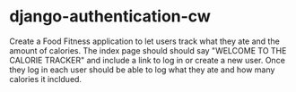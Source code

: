 # django-authentication-cw

Create a Food Fitness application to let users track what they ate and the amount of calories. The index page should should say  "WELCOME TO THE CALORIE TRACKER" and include a link to log in or create a new user. Once they log in each user should be able to log what they ate and how many calories it incldued.
